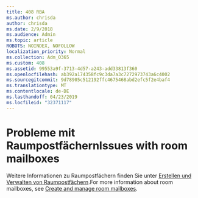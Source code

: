 ```yaml
---
title: 408 RBA
ms.author: chrisda
author: chrisda
ms.date: 2/9/2018
ms.audience: Admin
ms.topic: article
ROBOTS: NOINDEX, NOFOLLOW
localization_priority: Normal
ms.collection: Adm_O365
ms.custom: 408
ms.assetid: 99553a9f-3713-4d57-a243-add33813f360
ms.openlocfilehash: ab392a174358fc9c3da7a3c7272973743a6c4002
ms.sourcegitcommit: 9d78905c512192ffc4675468abd2efc5f2e4baf4
ms.translationtype: MT
ms.contentlocale: de-DE
ms.lasthandoff: 04/23/2019
ms.locfileid: "32371117"
---
```

# <a name="issues-with-room-mailboxes"></a><span data-ttu-id="7374f-102">Probleme mit Raumpostfächern</span><span class="sxs-lookup"><span data-stu-id="7374f-102">Issues with room mailboxes</span></span>

<span data-ttu-id="7374f-103">Weitere Informationen zu Raumpostfächern finden Sie unter [Erstellen und Verwalten von Raumpostfächern](https://go.microsoft.com/fwlink/p/?linkid=717533).</span><span class="sxs-lookup"><span data-stu-id="7374f-103">For more information about room mailboxes, see [Create and manage room mailboxes](https://go.microsoft.com/fwlink/p/?linkid=717533).</span></span>
